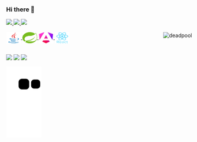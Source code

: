 ### Hi there 👋

<!--
**Romanojp/Romanojp** is a ✨ _special_ ✨ repository because its `README.md` (this file) appears on your GitHub profile.

Here are some ideas to get you started:

- 🔭 I’m currently working on ...
- 🌱 I’m currently learning ...
- 👯 I’m looking to collaborate on ...
- 🤔 I’m looking for help with ...
- 💬 Ask me about ...
- 📫 How to reach me: ...
- 😄 Pronouns: ...
- ⚡ Fun fact: ...
-->
 <div>
  <a href="https://github.com/Romanojp">
  <img height="180em" src="https://github-readme-stats.vercel.app/api?username=Romanojp&show_icons=true&theme=dracula&include_all_commits=true&count_private=true"/>
   <img height="180em" src="https://github-readme-stats.vercel.app/api?username=Romanojp&show=reviews,discussions_started,discussions_answered,prs_merged,prs_merged_percentage"/>
  <img height="180em" src="https://github-readme-stats.vercel.app/api/top-langs/?username=Romanojp&layout=compact&langs_count=16&theme=dracula"/>
</div>
<div style="display: inline_block"><br>
  <img align="center" alt="java" height="30" width="40" src="https://github.com/devicons/devicon/blob/master/icons/java/java-original.svg">
  <img align="center" alt="spring" height="30" width="40" src="https://github.com/devicons/devicon/blob/master/icons/spring/spring-original.svg">
  
  <img align="center" alt="ANGULAR" height="30" width="40" src="https://github.com/devicons/devicon/blob/master/icons/angular/angular-original.svg">
  <img align="center" alt="REACT" height="30" width="40" src="https://github.com/devicons/devicon/blob/master/icons/react/react-original-wordmark.svg">
  
  <img align="right" alt="deadpool" src="https://i.pinimg.com/originals/0b/b5/96/0bb5963f254c3c4122fa81df7cc4cea3.gif">
</div>
  
  ##
 
<div> 

  <a href="https://www.instagram.com/_romanojp/?hl=pt" target="_blank"><img src="https://img.shields.io/badge/-Instagram-%23E4405F?style=for-the-badge&logo=instagram&logoColor=white" target="_blank"></a>
  <a href = "mailto: jp_romana@outlook.com"><img src="https://img.shields.io/badge/-Gmail-%23333?style=for-the-badge&logo=gmail&logoColor=white" target="_blank"></a>
  <a href="https://www.linkedin.com/in/joao-paulo-romana/" target="_blank"><img src="https://img.shields.io/badge/-LinkedIn-%230077B5?style=for-the-badge&logo=linkedin&logoColor=white" target="_blank"></a> 
 
  ![Snake animation](https://github.com/rafaballerini/rafaballerini/blob/output/github-contribution-grid-snake.svg)
 
</div>
